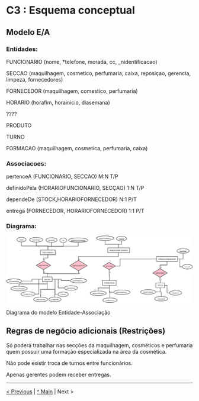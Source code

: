 # C3 : Esquema conceptual

## Modelo E/A


### Entidades: 

FUNCIONARIO (nome, *telefone, morada, cc, _nidentificacao)

SECCAO (maquilhagem, cosmetico, perfumaria, caixa, reposiçao, gerencia, limpeza, fornecedores) 

FORNECEDOR (maquilhagem, comestico, perfumaria)

HORARIO (horafim, horainicio, diasemana)

????

PRODUTO

TURNO

FORMACAO (maquilhagem, cosmetica, perfumaria, caixa)


### Associacoes:

pertenceA (FUNCIONARIO, SECCAO)                  M:N      T/P

definidoPela (HORARIOFUNCIONARIO, SECÇAO)        1:N      T/P

dependeDe (STOCK,HORARIOFORNECEDOR)              N:1      P/T   

entrega (FORNECEDOR, HORARIOFORNECEDOR)          1:1      P/T




### Diagrama: 

![An alternative description](imagens/diagrama1.png)   

Diagrama do modelo Entidade-Associação



## Regras de negócio adicionais (Restrições)

Só poderá trabalhar nas secções da maquilhagem, cosméticos e perfumaria quem possuir uma formação especializada na área da cosmética. 

Não pode existir troca de turnos entre funcionários. 

Apenas gerentes podem receber entregas. 


---
[< Previous](rei02.md) | [^ Main](https://github.com/exemploTrabalho/reportSIBD01/) | Next >

